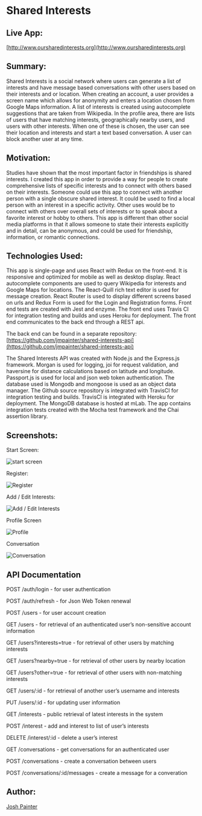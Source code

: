 # Shared Interests

## Live App:

[http://www.oursharedinterests.org](http://www.oursharedinterests.org)

## Summary:

Shared Interests is a social network where users can generate a list of interests and have message based conversations with other users based on their interests and or location. When creating an account, a user provides a screen name which allows for anonymity and enters a location chosen from Google Maps information. A list of interests is created using autocomplete suggestions that are taken from Wikipedia. In the profile area, there are lists of users that have matching interests, geographically nearby users, and users with other interests. When one of these is chosen, the user can see their location and interests and start a text based conversation. A user can block another user at any time.

## Motivation:

Studies have shown that the most important factor in friendships is shared interests. I created this app in order to provide a way for people to create comprehensive lists of specific interests and to connect with others based on their interests. Someone could use this app to connect with another person with a single obscure shared interest. It could be used to find a local person with an interest in a specific activity. Other uses would be to connect with others over overall sets of interests or to speak about a favorite interest or hobby to others. This app is different than other social media platforms in that it allows someone to state their interests explicitly and in detail, can be anonymous, and could be used for friendship, information, or romantic connections.

## Technologies Used:

This app is single-page and uses React with Redux on the front-end. It is responsive and optimized for mobile as well as desktop display.  React autocomplete components are used to query Wikipedia for interests and Google Maps for locations. The React-Quill rich text editor is used for message creation. React Router is used to display different screens based on urls and Redux Form is used for the Login and Registration forms. Front end tests are created with Jest and enzyme. The front end uses Travis CI for integration testing and builds and uses Heroku for deployment. The front end communicates to the back end through a REST api. 

The back end can be found in a separate repository:
[https://github.com/jmpainter/shared-interests-api](https://github.com/jmpainter/shared-interests-api)
 
The Shared Interests API was created with Node.js and the Express.js framework. Morgan is used for logging, joi for request validation, and haversine for distance calculations based on latitude and longitude. Passport.js is used for local and json web token authentication. The database used is Mongodb and mongoose is used as an object data manager. The Github source repository is integrated with TravisCI for integration testing and builds. TravisCI is integrated with Heroku for deployment. The MongoDB database is hosted at mLab. The app contains integration tests created with the Mocha test framework and the Chai assertion library.

## Screenshots:

Start Screen:

![start screen](screenshots/start.png)

Register:

![Register](screenshots/register.png)

Add / Edit Interests:

![Add / Edit Interests](screenshots/interests.png)

Profile Screen

![Profile](screenshots/profile.png)

Conversation

![Conversation](screenshots/conversation.png)

## API Documentation

POST /auth/login - for user authentication

POST /auth/refresh - for Json Web Token renewal

POST /users - for user account creation

GET /users - for retrieval of an authenticated user’s non-sensitive account information

GET /users?interests=true - for retrieval of other users by matching interests

GET /users?nearby=true - for retrieval of other users by nearby location

GET /users?other=true - for retrieval of other users with non-matching interests

GET /users/:id - for retrieval of another user’s username and interests

PUT /users/:id - for updating user information

GET /interests - public retrieval of latest interests in the system

POST /interest - add and interest to list of user’s interests

DELETE /interest/:id - delete a user’s interest

GET /conversations - get conversations for an authenticated user

POST /conversations - create a conversation between users

POST /conversations/:id/messages - create a message for a converation

## Author:

[Josh Painter](http://joshuapainter.com/)

